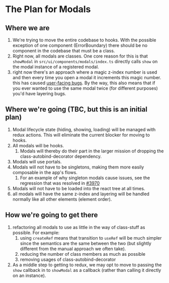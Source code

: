 # The Plan for Modals

## Where we are

1. We're trying to move the entire codebase to hooks.  With the possible exception of one component (ErrorBoundary) there should be no component in the codebase that must be a class.
1. Right now, all modals are classes.  One core reason for this is that `showModal` in `src/ui/components/modals/index.ts` directly calls `show` on the modal instance of a registered modal.
1. right now there's an approach where a magic z-index number is used and then every time you open a modal it increments this magic number.  this has caused [user-facing bugs](https://github.com/Kong/insomnia/pull/4059).  By the way, this also means that if you ever wanted to use the same modal twice (for different purposes) you'd have layering bugs.

## Where we're going (TBC, but this is an initial plan)

1. Modal lifecycle state (hiding, showing, loading) will be managed with redux actions.  This will eliminate the current blocker for moving to hooks.
1. All modals will be hooks.
    1. Modals will thereby do their part in the larger mission of dropping the class-autobind-decorator dependency.
1. Modals will use portals.
1. Modals will not have to be singletons, making them more easily composable in the app's flows.
    1. For an example of why singleton modals cause issues, see the regression that was resolved in [#3970](https://github.com/Kong/insomnia/pull/3970)
1. Modals will not have to be loaded into the react tree at all times.
1. all modals will have the same z-index and layering will be handled normally like all other elements (element order).

## How we're going to get there

1. refactoring all modals to use as little in the way of class-stuff as possible.  For example:
    1. using `createRef` means that transition to `useRef` will be much simpler since the semantics are the same between the two (but slightly different from the manual approach we often take).
    1. reducing the number of class members as much as possible
    1. removing usages of class-autobind-decorator
1. As a middle step to getting to redux, we may opt to move to passing the `show` callback in to `showModal` as a callback (rather than calling it directly on an instance).
